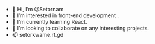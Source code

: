 - 👋 Hi, I’m @Setornam
- 👀 I’m interested in front-end development .
- 🌱 I’m currently learning React.
- 💞️ I’m looking to collaborate on any interesting projects.
- 📫 setorkwame.rf.gd

<!---
Setornam/Setornam is a ✨ special ✨ repository because its `README.md` (this file) appears on your GitHub profile.
You can click the Preview link to take a look at your changes.
--->
